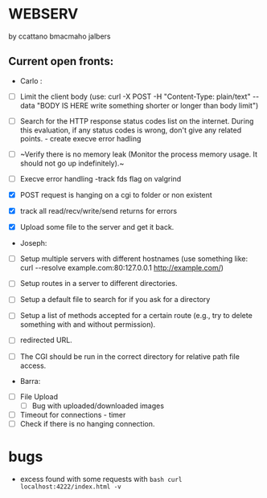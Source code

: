 # WEBSERV
 by ccattano bmacmaho jalbers
## Current open fronts:

* Carlo :
- [ ] Limit the client body (use: curl -X POST -H "Content-Type: plain/text" --data "BODY IS HERE write something shorter or longer than body limit")
- [ ] Search for the HTTP response status codes list on the internet. During this evaluation, if any status codes is wrong, don't give any related points.
        - create execve error hadling
- [ ] ~Verify there is no memory leak (Monitor the process memory usage. It should not go up indefinitely).~
- [ ] Execve error handling
        -track fds flag on valgrind

- [X] POST  request is hanging on a cgi to folder or non existent
- [X] track all read/recv/write/send returns for errors
- [X] Upload some file to the server and get it back.

* Joseph:
- [ ] Setup multiple servers with different hostnames (use something like: curl --resolve example.com:80:127.0.0.1 http://example.com/)

- [ ] Setup routes in a server to different directories.
- [ ] Setup a default file to search for if you ask for a directory
- [ ] Setup a list of methods accepted for a certain route (e.g., try to delete something with and without permission).
- [ ] redirected URL.
- [ ] The CGI should be run in the correct directory for relative path file access.

* Barra:
- [ ] File Upload 
    - [ ] Bug with uploaded/downloaded images
- [ ] Timeout for connections - timer
- [ ] Check if there is no hanging connection.

# bugs
- excess found with some requests with ```bash curl localhost:4222/index.html -v```
